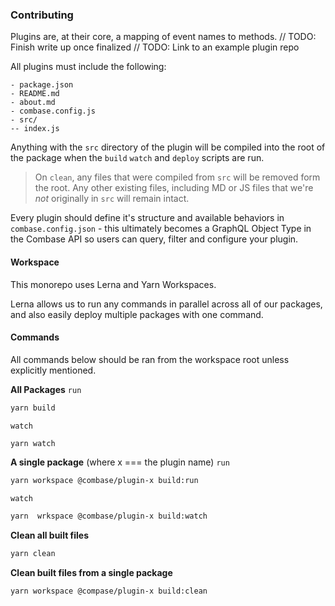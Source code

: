 ### Contributing
Plugins are, at their core, a mapping of event names to methods.
// TODO: Finish write up once finalized
// TODO: Link to an example plugin repo

All plugins must include the following:
```
- package.json
- README.md
- about.md
- combase.config.js
- src/
-- index.js
```

Anything with the `src` directory of the plugin will be compiled into the root of the package when the `build` `watch` and `deploy` scripts are run.

> On `clean`, any files that were compiled from `src` will be removed form the root.
> Any other existing files, including MD or JS files that we're _not_ originally in `src` will remain intact.

Every plugin should define it's structure and available behaviors in `combase.config.json` - this ultimately becomes a GraphQL Object Type in the Combase API so users can query, filter and configure your plugin.

#### Workspace
This monorepo uses Lerna and Yarn Workspaces.

Lerna allows us to run any commands in parallel across all of our packages, and also easily deploy multiple packages with one command.

#### Commands
All commands below should be ran from the workspace root unless explicitly mentioned.

**All Packages**
`run`
```bash
yarn build
```

`watch`
```bash
yarn watch
```

**A single package** (where x === the plugin name)
`run`
```bash
yarn workspace @combase/plugin-x build:run
```

`watch`
```bash
yarn  wrkspace @combase/plugin-x build:watch
```

**Clean all built files**
```bash
yarn clean
```

**Clean built files from a single package**
```bash
yarn workspace @compase/plugin-x build:clean
```